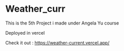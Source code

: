 # Weather_curr
This is the 5th Project i made under Angela Yu course

Deployed in vercel

Check it out : https://weather-current.vercel.app/
